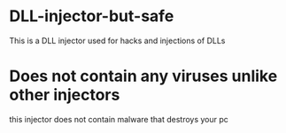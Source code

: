 # DLL-injector-but-safe
This is a DLL injector used for hacks and injections of DLLs

# Does not contain any viruses unlike other injectors
this injector does not contain malware that destroys your pc
